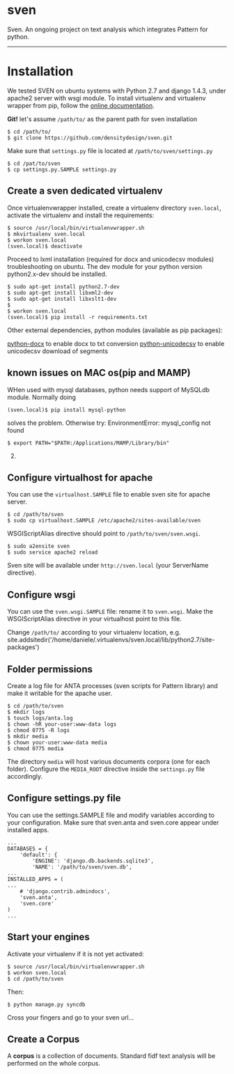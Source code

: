 sven
====

Sven. An ongoing project on text analysis which integrates Pattern for python.

* * *

Installation
===

We tested SVEN on ubuntu systems with Python 2.7 and django 1.4.3, under apache2 server with wsgi module.
To install virtualenv and virtualenv wrapper from pip, follow the
[online documentation](http://virtualenvwrapper.readthedocs.org/en/latest/).

**Git!**
let's assume `/path/to/` as the parent path for sven installation

	$ cd /path/to/
	$ git clone https://github.com/densitydesign/sven.git

Make sure that `settings.py` file is located at `/path/to/sven/settings.py`

	$ cd /pat/to/sven
	$ cp settings.py.SAMPLE settings.py

Create a sven dedicated virtualenv
---
Once virtualenvwrapper installed, create a virtualenv directory `sven.local`, activate the virtualenv and install the requirements:

	$ source /usr/local/bin/virtualenvwrapper.sh
	$ mkvirtualenv sven.local
	$ workon sven.local
	(sven.local)$ deactivate

Proceed to lxml installation (required for docx and unicodecsv modules) troubleshooting on ubuntu. The dev module for your python version python2.x-dev should be installed.

	$ sudo apt-get install python2.7-dev
	$ sudo apt-get install libxml2-dev
	$ sudo apt-get install libxslt1-dev
	$
	$ workon sven.local
	(sven.local)$ pip install -r requirements.txt

Other external dependencies, python modules (available as pip packages):

[python-docx](https://github.com/mikemaccana/python-docx) to enable docx to txt conversion
[python-unicodecsv](https://github.com/jdunck/python-unicodecsv) to enable unicodecsv download of segments

known issues on MAC os(pip and MAMP)
---
WHen used with mysql databases, python needs support of MySQLdb module. Normally doing

	(sven.local)$ pip install mysql-python

solves the problem. Otherwise try:
EnvironmentError: mysql_config not found
	
	$ export PATH="$PATH:/Applications/MAMP/Library/bin"
	
2. 

Configure virtualhost for apache
---
You can use the `virtualhost.SAMPLE` file to enable sven site for apache server.
	
	$ cd /path/to/sven
	$ sudo cp virtualhost.SAMPLE /etc/apache2/sites-available/sven
	
WSGIScriptAlias directive should point to `/path/to/sven/sven.wsgi`.

	$ sudo a2ensite sven
	$ sudo service apache2 reload

Sven site will be available under `http://sven.local` (your ServerName directive).


Configure wsgi
---
You can use the `sven.wsgi.SAMPLE` file: rename it to `sven.wsgi`.
Make the WSGIScriptAlias directive in your virtualhost point to this file.

Change `/path/to/` according to your virtualenv location, e.g.
	             site.addsitedir('/home/daniele/.virtualenvs/sven.local/lib/python2.7/site-packages')


Folder permissions
---
Create a log file for ANTA processes (sven scripts for Pattern library) and make it writable for the apache user.

	$ cd /path/to/sven
	$ mkdir logs
	$ touch logs/anta.log
	$ chown -hR your-user:www-data logs
	$ chmod 0775 -R logs
	$ mkdir media
	$ chown your-user:www-data media
	$ chmod 0775 media

The directory `media` will host various documents corpora (one for each folder).
Configure the `MEDIA_ROOT` directive inside the `settings.py` file accordingly.


Configure settings.py file
---
You can use the settings.SAMPLE file and modify variables according to your configuration. Make sure that sven.anta and sven.core appear under installed apps.

	...
	DATABASES = {
	    'default': {
	        'ENGINE': 'django.db.backends.sqlite3', 
	        'NAME': '/path/to/sven/sven.db',    
	...
	INSTALLED_APPS = (
    ...
    	# 'django.contrib.admindocs',
    	'sven.anta',
    	'sven.core'
	)
	...


Start your engines
---
Activate your virtualenv if it is not yet activated:

	$ source /usr/local/bin/virtualenvwrapper.sh
	$ workon sven.local
	$ cd /path/to/sven

Then:

	$ python manage.py syncdb

Cross your fingers and go to your sven url...


Create a Corpus
---
A **corpus** is a collection of documents. Standard fidf text analysis will be performed on the whole corpus.
